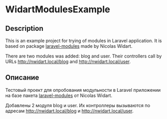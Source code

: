 # WidartModulesExample

## Description

This is an example project for trying of modules in Laravel application.
It is based on package [laravel-modules](https://github.com/nWidart/laravel-modules) 
made by Nicolas Widart.

There are two modules was added: blog and user.
Their controllers call by URLs http://nwidart.local/blog and http://nwidart.local/user.

## Описание

Тестовый проект для опробования модульности в Laravel приложении на базе пакета
[laravel-modules](https://github.com/nWidart/laravel-modules) от Nicolas Widart.

Добавлены 2 модуля blog и user. 
Их контроллеры вызываются по адресам http://nwidart.local/blog и http://nwidart.local/user.
